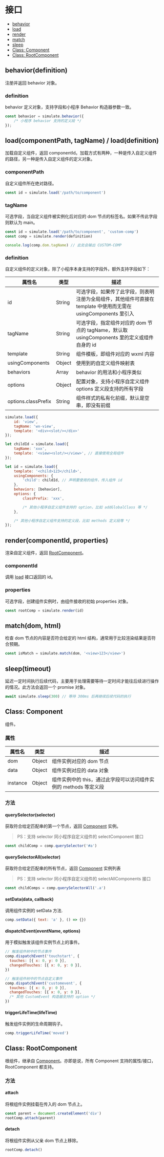 # 接口

* [behavior](#behaviordefinition)
* [load](#loadcomponentpath-tagname--loaddefinition)
* [render](#rendercomponentid-properties)
* [match](#matchdom-html)
* [sleep](#sleeptimeout)
* [Class: Component](#class-component)
* [Class: RootComponent](#class-rootcomponent)

## behavior(definition)

注册并返回 behavior 对象。

### definition

behavior 定义对象，支持字段和小程序 Behavior 构造器参数一致。

```js
const behavior = simulate.behavior({
    /* 小程序 behavior 支持的定义段 */
});
```

## load(componentPath, tagName) / load(definition)

加载自定义组件，返回 componentId。加载方式有两种，一种是传入自定义组件的路径，另一种是传入自定义组件的定义对象。

### componentPath

自定义组件所在绝对路径。

```js
const id = simulate.load('/path/to/component')
```

### tagName

可选字段，当自定义组件被实例化后对应的 dom 节点的标签名。如果不传此字段则默认为 main。

```js
const id = simulate.load('/path/to/component', 'custom-comp')
const comp = simulate.render(definition)

console.log(comp.dom.tagName) // 此处会输出 CUSTOM-COMP
```

### definition

自定义组件的定义对象，除了小程序本身支持的字段外，额外支持字段如下：

| 属性名 | 类型 | 描述 |
|---|---|---|
| id | String | 可选字段，如果传了此字段，则表明注册为全局组件，其他组件可直接在 template 中使用而无需在 usingComponents 里引入 |
| tagName | String | 可选字段，指定组件对应的 dom 节点的 tagName，默认取 usingComponents 里的定义或组件自身的 id |
| template | String | 组件模板，即组件对应的 wxml 内容 |
| usingComponents | Object | 使用到的自定义组件映射表 |
| behaviors | Array<Behavior> | behavior 的用法和小程序类似 |
| options | Object | 配置对象，支持小程序自定义组件 options 定义段支持的所有字段 |
| options.classPrefix | String | 组件样式的私有化前缀，默认是空串，即没有前缀 |

``` js
simulate.load({
    id: 'view',
    tagName: 'wx-view',
    template: '<div><slot/></div>'
}); 

let childId = simulate.load({
    tagName: 'xxx',
    template: '<view><slot/></view>', // 直接使用全局组件
});

let id = simulate.load({
    template: '<child>123</child>',
    usingComponents: {
        'child': childId, // 声明要使用的组件，传入组件 id
    },
    behaviors: [behavior],
    options: {
        classPrefix: 'xxx',

        /* 其他小程序自定义组件支持的 option，比如 addGlobalClass 等 */
    },

    /* 其他小程序自定义组件支持的定义段，比如 methods 定义段等 */
});
```

## render(componentId, properties)

渲染自定义组件，返回 [RootComponent](#class-rootcomponent)。

### componentId

调用 [load](#loadcomponentpath-tagname--loaddefinition) 接口返回的 id。

### properties

可选字段，创建组件实例时，由组件接收的初始 properties 对象。

```js
const rootComp = simulate.render(id)
```

## match(dom, html)

检查 dom 节点的内容是否符合给定的 html 结构，通常用于比较渲染结果是否符合预期。

```js
const isMatch = simulate.match(dom, '<view>123</view>')
```

## sleep(timeout)

延迟一定时间执行后续代码，主要用于处理需要等待一定时间才能往后续进行操作的情况。此方法会返回一个 promise 对象。

```js
await simulate.sleep(300) // 等待 300ms 后再继续后续代码的执行
```

## Class: Component

组件。

### 属性

| 属性名 | 类型 | 描述 |
|---|---|---|
| dom | Object | 组件实例对应的 dom 节点 |
| data | Object | 组件实例对应的 data 对象 |
| instance | Object | 组件实例中的 this，通过此字段可以访问组件实例的 methods 等定义段 |

### 方法

#### querySelector(selector)

获取符合给定匹配串的第一个节点，返回 [Component](#class-component) 实例。

> PS：支持 selector 同小程序自定义组件的 selectComponent 接口

```js
const childComp = comp.querySelector('#a')
```

#### querySelectorAll(selector)

获取符合给定匹配串的所有节点，返回 [Component](#class-component) 实例列表

> PS：支持 selector 同小程序自定义组件的 selectAllComponents 接口

```js
const childComps = comp.querySelectorAll('.a')
```

#### setData(data, callback)

调用组件实例的 setData 方法.

```js
comp.setData({ text: 'a' }, () => {})
```

#### dispatchEvent(eventName, options)

用于模拟触发该组件实例节点上的事件。

```js
// 触发组件树中的节点事件
comp.dispatchEvent('touchstart', {
  touches: [{ x: 0, y: 0 }],
  changedTouches: [{ x: 0, y: 0 }],
})

// 触发组件树中的节点自定义事件
comp.dispatchEvent('customevent', {
  touches: [{ x: 0, y: 0 }],
  changedTouches: [{ x: 0, y: 0 }],
  /* 其他 CustomEvent 构造器支持的 option */
})
```

#### triggerLifeTime(lifeTime)

触发组件实例的生命周期钩子。

```js
comp.triggerLifeTime('moved')
```

## Class: RootComponent

根组件，继承自 [Component](#class-component)。亦即是说，所有 Component 支持的属性/接口，RootComponent 都支持。

### 方法

#### attach

将根组件实例挂载在传入的 dom 节点上。

```js
const parent = document.createElement('div')
rootComp.attach(parent)
```

#### detach

将根组件实例从父亲 dom 节点上移除。

```js
rootComp.detach()
```
